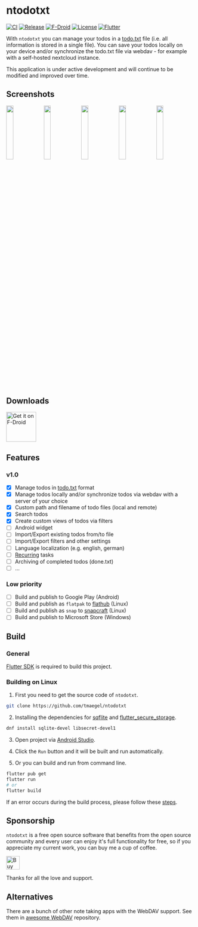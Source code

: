# ntodotxt

[![CI](https://github.com/tmaegel/ntodotxt/actions/workflows/ci.yaml/badge.svg)](https://github.com/tmaegel/ntodotxt/actions/workflows/ci.yaml)
[![Release](https://img.shields.io/github/v/release/tmaegel/ntodotxt)](https://github.com/tmaegel/ntodotxt/releases)
[![F-Droid](https://img.shields.io/f-droid/v/de.tnmgl.ntodotxt.svg?logo=F-Droid)](https://f-droid.org/packages/de.tnmgl.ntodotxt)
[![License](https://img.shields.io/badge/License-MIT-yellow)](https://opensource.org/licenses/MIT)
[![Flutter](https://img.shields.io/badge/_Flutter_-3.24.5-grey.svg?&logo=Flutter&logoColor=white&labelColor=blue)](https://github.com/flutter/flutter)

With `ntodotxt` you can manage your todos in a [todo.txt](https://github.com/todotxt/todo.txt) file (i.e. all information
is stored in a single file). You can save your todos locally on your device and/or synchronize the todo.txt file via webdav - for
example with a self-hosted nextcloud instance.

This application is under active development and will continue to be modified and improved over time.

## Screenshots

<a href="https://raw.githubusercontent.com/tmaegel/ntodotxt/HEAD/screenshots/preview/1.png"><img src="screenshots/preview/1.png" width="19.2%"/></a>
<a href="https://raw.githubusercontent.com/tmaegel/ntodotxt/HEAD/screenshots/preview/2.png"><img src="screenshots/preview/2.png" width="19.2%"/></a>
<a href="https://raw.githubusercontent.com/tmaegel/ntodotxt/HEAD/screenshots/preview/3.png"><img src="screenshots/preview/3.png" width="19.2%"/></a>
<a href="https://raw.githubusercontent.com/tmaegel/ntodotxt/HEAD/screenshots/preview/4.png"><img src="screenshots/preview/4.png" width="19.2%"/></a>
<a href="https://raw.githubusercontent.com/tmaegel/ntodotxt/HEAD/screenshots/preview/5.png"><img src="screenshots/preview/5.png" width="19.2%"/></a>

## Downloads

[<img src="https://fdroid.gitlab.io/artwork/badge/get-it-on.png" alt="Get it on F-Droid" height="80">](https://f-droid.org/packages/me.ash.reader/)

## Features

### v1.0

- [x] Manage todos in [todo.txt](https://github.com/todotxt/todo.txt) format
- [x] Manage todos locally and/or synchronize todos via webdav with a server of your choice
- [x] Custom path and filename of todo files (local and remote)
- [x] Search todos
- [x] Create custom views of todos via filters
- [ ] Android widget
- [ ] Import/Export existing todos from/to file
- [ ] Import/Export filters and other settings
- [ ] Language localization (e.g. english, german)
- [ ] [Recurring](https://c306.net/t/topydo-docs/#Recurrence) tasks
- [ ] Archiving of completed todos (done.txt)
- [ ] ...

### Low priority

- [ ] Build and publish to Google Play (Android)
- [ ] Build and publish as `flatpak` to [flathub](https://flathub.org/) (Linux)
- [ ] Build and publish as `snap` to [snapcraft](https://snapcraft.io/) (Linux)
- [ ] Build and publish to Microsoft Store (Windows)

## Build

### General

[Flutter SDK](https://docs.flutter.dev/get-started/install) is required to build this project.

### Building on Linux

1. First you need to get the source code of `ntodotxt`.

```bash
git clone https://github.com/tmaegel/ntodotxt
```

2. Installing the dependencies for [sqflite](https://pub.dev/packages/sqflite_common_ffi#linux) and [flutter_secure_storage](https://pub.dev/packages/flutter_secure_storage#configure-linux-version).

```bash
dnf install sqlite-devel libsecret-devel1
```

3. Open project via [Android Studio](https://developer.android.com/studio).

4. Click the `Run` button and it will be built and run automatically.

5. Or you can build and run from command line.

```bash
flutter pub get
flutter run
# or
flutter build
```

If an error occurs during the build process, please follow these [steps](https://docs.flutter.dev/get-started/install/linux/desktop#development-tools).

## Sponsorship

`ntodotxt` is a free open source software that benefits from the open source community and every user can enjoy it's full functionality for free, so if you appreciate my current work, you can buy me a cup of coffee.

<a href='https://ko-fi.com/N4N41GAU03' target='_blank'><img height='36' style='border:0px;height:36px;' src='https://storage.ko-fi.com/cdn/kofi5.png?v=6' border='0' alt='Buy Me a Coffee at ko-fi.com' /></a>

Thanks for all the love and support.

## Alternatives

There are a bunch of other note taking apps with the WebDAV support. See them in [awesome WebDAV](https://github.com/WebDAVDevs/awesome-webdav/blob/main/readme.md#android-other-apps) repository.
